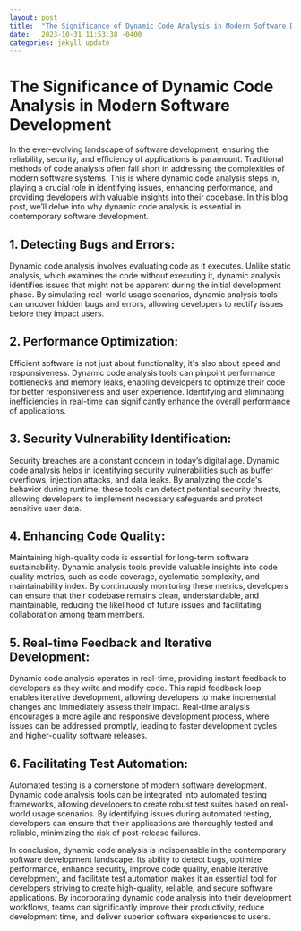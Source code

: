 ```yaml
---
layout: post
title:  "The Significance of Dynamic Code Analysis in Modern Software Development"
date:   2023-10-31 11:53:38 -0400
categories: jekyll update
---
```

# The Significance of Dynamic Code Analysis in Modern Software Development

In the ever-evolving landscape of software development, ensuring the reliability, security, and efficiency of applications is paramount. Traditional methods of code analysis often fall short in addressing the complexities of modern software systems. This is where dynamic code analysis steps in, playing a crucial role in identifying issues, enhancing performance, and providing developers with valuable insights into their codebase. In this blog post, we’ll delve into why dynamic code analysis is essential in contemporary software development.

## 1. Detecting Bugs and Errors:
Dynamic code analysis involves evaluating code as it executes. Unlike static analysis, which examines the code without executing it, dynamic analysis identifies issues that might not be apparent during the initial development phase. By simulating real-world usage scenarios, dynamic analysis tools can uncover hidden bugs and errors, allowing developers to rectify issues before they impact users.

## 2. Performance Optimization:
Efficient software is not just about functionality; it's also about speed and responsiveness. Dynamic code analysis tools can pinpoint performance bottlenecks and memory leaks, enabling developers to optimize their code for better responsiveness and user experience. Identifying and eliminating inefficiencies in real-time can significantly enhance the overall performance of applications.

## 3. Security Vulnerability Identification:
Security breaches are a constant concern in today’s digital age. Dynamic code analysis helps in identifying security vulnerabilities such as buffer overflows, injection attacks, and data leaks. By analyzing the code's behavior during runtime, these tools can detect potential security threats, allowing developers to implement necessary safeguards and protect sensitive user data.

## 4. Enhancing Code Quality:
Maintaining high-quality code is essential for long-term software sustainability. Dynamic analysis tools provide valuable insights into code quality metrics, such as code coverage, cyclomatic complexity, and maintainability index. By continuously monitoring these metrics, developers can ensure that their codebase remains clean, understandable, and maintainable, reducing the likelihood of future issues and facilitating collaboration among team members.

## 5. Real-time Feedback and Iterative Development:
Dynamic code analysis operates in real-time, providing instant feedback to developers as they write and modify code. This rapid feedback loop enables iterative development, allowing developers to make incremental changes and immediately assess their impact. Real-time analysis encourages a more agile and responsive development process, where issues can be addressed promptly, leading to faster development cycles and higher-quality software releases.

## 6. Facilitating Test Automation:
Automated testing is a cornerstone of modern software development. Dynamic code analysis tools can be integrated into automated testing frameworks, allowing developers to create robust test suites based on real-world usage scenarios. By identifying issues during automated testing, developers can ensure that their applications are thoroughly tested and reliable, minimizing the risk of post-release failures.

In conclusion, dynamic code analysis is indispensable in the contemporary software development landscape. Its ability to detect bugs, optimize performance, enhance security, improve code quality, enable iterative development, and facilitate test automation makes it an essential tool for developers striving to create high-quality, reliable, and secure software applications. By incorporating dynamic code analysis into their development workflows, teams can significantly improve their productivity, reduce development time, and deliver superior software experiences to users.